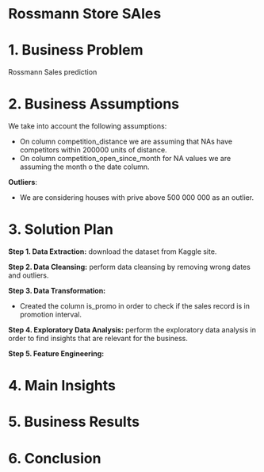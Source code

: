 # Rossmann Store SAles

# 1. Business Problem
Rossmann Sales prediction  
# 2. Business Assumptions
We take into account the following assumptions:

- On column competition_distance we are assuming that NAs have competitors within 200000 units of distance.
- On column competition_open_since_month for NA values we are assuming the month o the date column.


**Outliers**:
- We are considering houses with prive above 500 000 000 as an outlier.
# 3. Solution Plan
**Step 1. Data Extraction:** download the dataset from Kaggle site.

**Step 2. Data Cleansing:** perform data cleansing by removing wrong dates and outliers.

**Step 3. Data Transformation:** 

- Created the column is_promo in order to check if the sales record is in promotion interval.


**Step 4. Exploratory Data Analysis:** perform the exploratory data analysis in order to find insights that are 
relevant for the business.

**Step 5. Feature Engineering:**

# 4. Main Insights

# 5. Business Results


# 6. Conclusion

